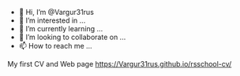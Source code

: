 - 👋 Hi, I’m @Vargur31rus
- 👀 I’m interested in ...
- 🌱 I’m currently learning ...
- 💞️ I’m looking to collaborate on ...
- 📫 How to reach me ...

My first CV and Web page https://Vargur31rus.github.io/rsschool-cv/
